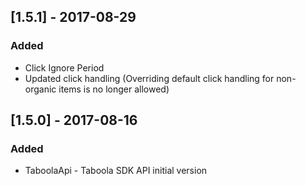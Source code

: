 ## [1.5.1] - 2017-08-29
### Added
- Click Ignore Period
- Updated click handling (Overriding default click handling for non-organic items is no longer allowed)
## [1.5.0] - 2017-08-16
### Added
- TaboolaApi - Taboola SDK API initial version
